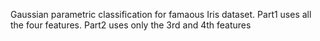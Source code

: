 Gaussian parametric classification for famaous Iris dataset. Part1 uses all the four features. Part2 uses only the 3rd and 4th features 
